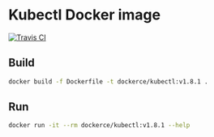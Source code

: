 # Kubectl Docker image

[![Travis CI](https://travis-ci.org/dockerce/docker-kubectl2.svg?branch=v1.8.1)](https://travis-ci.org/dockerce/docker-kubectl2)

## Build

```bash
docker build -f Dockerfile -t dockerce/kubectl:v1.8.1 .
```

## Run

```bash
docker run -it --rm dockerce/kubectl:v1.8.1 --help
```